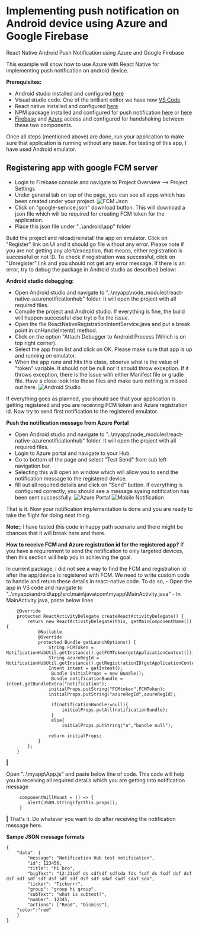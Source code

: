# Implementing push notification on Android device using Azure and Google Firebase
React Native Android Push Notification using Azure and Google Firebase

This example will show how to use Azure with React Native for implementing push notification on android device.

**Prerequisites:**
  - Android studio installed and configured [here](https://developer.android.com/studio/install.html)
  - Visual studio code. One of the brilliant editor we have now [VS Code](https://code.visualstudio.com/docs/setup/windows)
  - React native installed and configured [here](https://shift.infinite.red/getting-started-with-react-native-development-on-windows-90d85a72ae65)
  - NPM package installed and configured for push notification [here](https://github.com/CatalystCode/react-native-azurenotificationhub) or [here](https://github.com/zo0r/react-native-push-notification)
  - [Firebase](https://console.firebase.google.com/) and [Azure](https://portal.azure.com) access and configured for handshaking between these two components.
  

Once all steps (mentioned above) are done, run your application to make sure that application is running without any issue. For testing of this app,
I have used Android emulator. 

## Registering app with google FCM server ##
  - Login to Firebase console and navigate to Project Overview --> Project Settings
  - Under general tab on top of the page, you can see all apps which has been created under your project.
   ![FCM Json](https://content.screencast.com/users/MunnaSingh/folders/Jing/media/b11482c2-aab5-4e09-8733-3c9e1fde8b15/2018-03-07_1204.png)
  - Click on "google-service.json" download button. This will download a json file which will be required for creating FCM token for the application.
  - Place this json file under "..\android\app\" folder
  
Build the project and reload/reinstall the app on emulator. Click on "Register" link on UI and it should go file without any error. Please note if you
are not getting any alert/exception, that means, either registration is successful or not :D. To check if registration was successful, click on 
"Unregister" link and you should not get any error message. If there is an error, try to debug the package in Android studio as described below:

**Android studio debugging:**
  - Open Android studio and navigate to "..\myapp\node_modules\react-native-azurenotificationhub" folder. It will open the project with all required files.
  - Compile the project and Android studio. If everything is fine, the build will happen successful else tryt o fix the issue.
  - Open the file ReactNativeRegistrationIntentService.java and put a break point in onHandleIntent() method.
  - Click on the option "Attach Debugger to Android Process (Which is on top right corner).
  - Select the app from list and click on OK. Please make sure that app is up and running on emulator.
  - When the app runs and hits this class, observe what is the value of "token" variable. It should not be null nor it should throw exception. If it throws exception,
    there is the issue with either Manifest file or gradle file. Have a close look into these files and make sure nothing is missed out here.
    ![Android Studio](https://content.screencast.com/users/MunnaSingh/folders/Jing/media/ee95c16a-c5d5-4dfe-a0d6-196ede50a0b8/2018-03-07_1230.png)
    
 If everything goes as planned, you should see that your application is getting registered and you are receiving FCM token and Azure registration id.
 Now try to send first notification to the registered emulator.
 
 **Push the notification message from Azure Portal**
 - Open Android studio and navigate to "..\myapp\node_modules\react-native-azurenotificationhub" folder. It will open the project with all required files.
 - Login to Azure portal and navigate to your Hub.
 - Go to bottom of the page and select "Test Send" from sub left navigation bar.
 - Selecting this will open an window which will allow you to send the notification message to the registered device.
 - fill out all required details and click on "Send" button. If everything is configured correctly, you should see a message syaing notification has been sent successfully.
      ![Azure Portal](https://content.screencast.com/users/MunnaSingh/folders/Jing/media/bd3ac3ce-78d8-45dd-ac81-576fa03bd7ff/2018-03-07_1239.png)
      ![Mobile Notification](https://content.screencast.com/users/MunnaSingh/folders/Jing/media/e24082c2-a6b8-47cf-9f34-606e997cc291/2018-03-07_1241.png)
      
That is it. Now your notification implementation is done and you are ready to take the flight for doing next thing.

**Note:**: I have tested this code in happy path scenario and there might be chances that it will break here and there.

**How to receive FCM and Azure registration id for the registered app?**
If you have a requirement to send the notification to only targeted devices, then this section will help you in achieving the goal.

In current package, i did not see a way to find the FCM and registration id after the app/device is registered with FCM. We need to write
custom code to handle and return these details in react-native code. To do so, 
    - Open the app in VS code and navigate to "..\myapp\android\app\src\main\java\com\myapp\MainActivity.java"
    - In MainActivity.java, paste below lines

        @Override
        protected ReactActivityDelegate createReactActivityDelegate() {
            return new ReactActivityDelegate(this, getMainComponentName()) {
                @Nullable
                @Override
                protected Bundle getLaunchOptions() {
                    String FCMToken = NotificationHubUtil.getInstance().getFCMToken(getApplicationContext());
                    String azureRegId = NotificationHubUtil.getInstance().getRegistrationID(getApplicationContext());
                    Intent intent = getIntent();
                     Bundle initialProps = new Bundle();
                     Bundle notificationBundle = intent.getBundleExtra("notification");
                    initialProps.putString("FCMtoken",FCMToken);
                    initialProps.putString("azureRegId",azureRegId);

                     if(notificationBundle!=null){
                         initialProps.putAll(notificationBundle);
                     }
                     else{
                         initialProps.putString("a","bundle null");

                    return initialProps;
                }
            };
        }
**|**

Open "..\myapp\App.js" and paste below line of code. This code will help you in receiving all required details which you are getting into  notification message

         componentWillMount = () => {
            alert(JSON.stringify(this.props));
         } 

**|**
That's it. Do whatever you want to do after receiving the notification message here.
    
   
**Sampe JSON message formats**
```
{
	"data": {
		"message": "Notification Hub test notification",
		"id": 123456,
		"title": "hi bro",
		"bigText": "12:21sdf ds sdfsdf sdfsda fds fsdf ds fsdf dsf dsf dsf sdf sdf sdf dsf sdf sdf dsf sdf sdaf sadf sdaf sda",
		"ticker": "Tickerrr",
		"group": "group hi group",
		"subText": "what is subtext?",
		"number": 12345,
		"actions": ["Read", "Dismiss"],
    "color":"red"
	}
}
```
